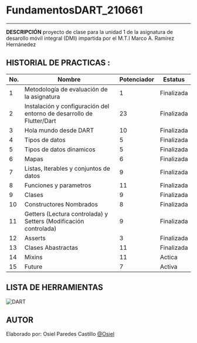 # FundamentosDART_210661
----

**DESCRIPCIÓN**
proyecto de clase para la unidad 1 de la asignatura de desarollo móvil integral (DMI) impartida por el M.T.I Marco A. Ramírez Hernánedez

## HISTORIAL DE PRACTICAS :
|No.|Nombre|Potenciador|Estatus|
|--|--|--|--|
|1|Metodología de evaluación de la asignatura|1|Finalizada|
|2|Instalación y configuración del entorno de desarrollo de Flutter/Dart|23|Finalizada|
|3|Hola mundo desde DART| 10 |Finalizada|
|4|Tipos de datos| 5 | Finalizada |
|5|Tipos de datos dinamicos| 5 | Finalizada|
|6|Mapas | 6 | Finalizada |
|7|Listas, Iterables y conjuntos de datos | 9 | Finalizada |
|8|Funciones y parametros | 11 | Finalizada | 
|9|Clases | 9 | Finalizada |
|10|Constructores Nombrados | 8 | Finalizada |
|11|Getters (Lectura controlada) y Setters (Modificación controlada) | 9 | Finalizada |
|12|Asserts | 3 | Finalizada |
|13|Clases Abastractas | 11 | Finalizada |
|14|Mixins| 11 | Actica |
|15|Future| 7 | Activa |

## LISTA DE HERRAMIENTAS
![DART](https://img.shields.io/badge/Dart-0175C2?style=for-the-badge&logo=dart&logoColor=white)

## AUTOR 
Elaborado por: Osiel Paredes Castillo [@Osiel](https://github.com/Osiel-Paredes)

